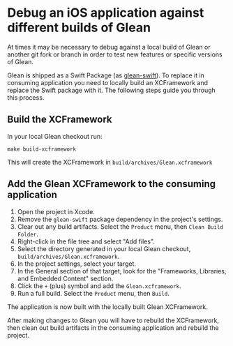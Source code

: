 # Debug an iOS application against different builds of Glean

At times it may be necessary to debug against a local build of Glean or another git fork or branch in order to test new features or specific versions of Glean.

Glean is shipped as a Swift Package (as [glean-swift](https://github.com/mozilla/glean-swift)).
To replace it in consuming application you need to locally build an XCFramework and replace the Swift package with it.
The following steps guide you through this process.

## Build the XCFramework

In your local Glean checkout run:

```
make build-xcframework
```

This will create the XCFramework in `build/archives/Glean.xcframework`

## Add the Glean XCFramework to the consuming application

1. Open the project in Xcode.
1. Remove the `glean-swift` package dependency in the project's settings.
1. Clear out any build artifacts. Select the `Product` menu, then `Clean Build Folder`.
1. Right-click in the file tree and select "Add files".
1. Select the directory generated in your local Glean checkout, `build/archives/Glean.xcframework`.
1. In the project settings, select your target.
1. In the General section of that target, look for the "Frameworks, Libraries, and Embedded Content" section.
1. Click the `+` (plus) symbol and add the `Glean.xcframework`.
1. Run a full build. Select the `Product` menu, then `Build`.

The application is now built with the locally built Glean XCFramework.

After making changes to Glean you will have to rebuild the XCFramework,
then clean out build artifacts in the consuming application and rebuild the project.
